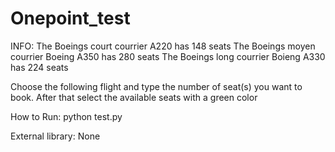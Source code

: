 # Onepoint_test

INFO:
The Boeings court courrier A220 has 148 seats
The Boeings moyen courrier Boeing A350 has 280 seats
The Boeings long courrier Boieng A330 has 224 seats

Choose the following flight and type the number of seat(s) you want to book.
After that select the available seats with a green color

How to Run:
python test.py

External library:
None


